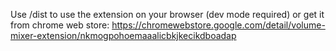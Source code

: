 Use /dist to use the extension on your browser (dev mode required) or get it from chrome web store: https://chromewebstore.google.com/detail/volume-mixer-extension/nkmogpohoemaaalicbkjkecikdboadap
